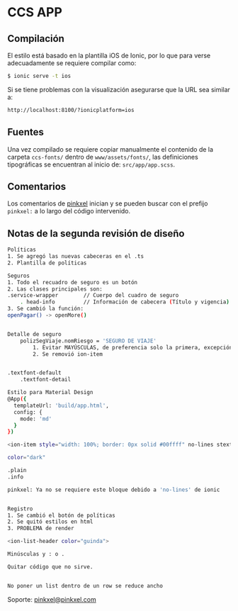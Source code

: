 ﻿# CCS APP
## Compilación
El estilo está basado en la plantilla iOS de Ionic, por lo que para verse adecuadamente se requiere compilar como:
```sh
$ ionic serve -t ios
```
Si se tiene problemas con la visualización asegurarse que la URL sea similar a:
```sh
http://localhost:8100/?ionicplatform=ios
```
## Fuentes
Una vez compilado se requiere copiar manualmente el contenido de la carpeta `ccs-fonts/` dentro de `www/assets/fonts/`, las definiciones tipográficas se encuentran al inicio de: `src/app/app.scss`.
## Comentarios
Los comentarios de [pinkxel](http://pinkxel.com/) inician y se pueden buscar con el prefijo `pinkxel:` a lo largo del código intervenido.
## Notas de la segunda revisión de diseño
```sh
Políticas
1. Se agregó las nuevas cabeceras en el .ts
2. Plantilla de políticas

Seguros
1. Todo el recuadro de seguro es un botón
2. Las clases principales son:
.service-wrapper		// Cuerpo del cuadro de seguro
	. head-info			// Información de cabecera (Título y vigencia)
3. Se cambió la función:
openPagar() -> openMore()


Detalle de seguro
	polizSegViaje.nomRiesgo = 'SEGURO DE VIAJE'
		1. Evitar MAYÚSCULAS, de preferencia solo la primera, excepción de siglas por ejemplo: EPS o SCTR Pensiones, evitar: S.C.T.R (puntos)
		2. Se removió ion-item


.textfont-default
	.textfont-detail

Estilo para Material Design
@App({
  templateUrl: 'build/app.html',
  config: {
    mode: 'md'
  }
})

<ion-item style="width: 100%; border: 0px solid #00ffff" no-lines stext-wrap>

color="dark"

.plain
.info

pinkxel: Ya no se requiere este bloque debido a 'no-lines' de ionic


Registro
1. Se cambió el botón de políticas
2. Se quitó estilos en html
3. PROBLEMA de render

<ion-list-header color="guinda">

Minúsculas y : o .

Quitar código que no sirve.


No poner un list dentro de un row se reduce ancho
```

Soporte: <pinkxel@pinkxel.com>